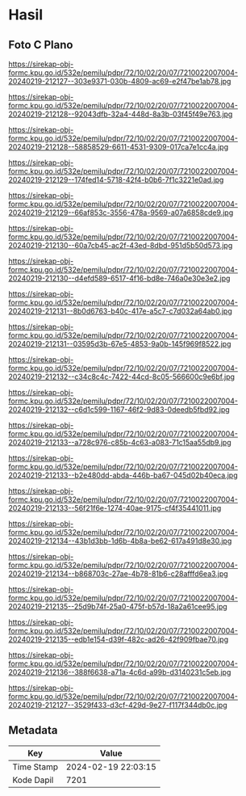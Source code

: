 # Hasil

## Foto C Plano

https://sirekap-obj-formc.kpu.go.id/532e/pemilu/pdpr/72/10/02/20/07/7210022007004-20240219-212127--303e9371-030b-4809-ac69-e2f47be1ab78.jpg

https://sirekap-obj-formc.kpu.go.id/532e/pemilu/pdpr/72/10/02/20/07/7210022007004-20240219-212128--92043dfb-32a4-448d-8a3b-03f45f49e763.jpg

https://sirekap-obj-formc.kpu.go.id/532e/pemilu/pdpr/72/10/02/20/07/7210022007004-20240219-212128--58858529-6611-4531-9309-017ca7e1cc4a.jpg

https://sirekap-obj-formc.kpu.go.id/532e/pemilu/pdpr/72/10/02/20/07/7210022007004-20240219-212129--174fed14-5718-42f4-b0b6-7f1c3221e0ad.jpg

https://sirekap-obj-formc.kpu.go.id/532e/pemilu/pdpr/72/10/02/20/07/7210022007004-20240219-212129--66af853c-3556-478a-9569-a07a6858cde9.jpg

https://sirekap-obj-formc.kpu.go.id/532e/pemilu/pdpr/72/10/02/20/07/7210022007004-20240219-212130--60a7cb45-ac2f-43ed-8dbd-951d5b50d573.jpg

https://sirekap-obj-formc.kpu.go.id/532e/pemilu/pdpr/72/10/02/20/07/7210022007004-20240219-212130--d4efd589-6517-4f16-bd8e-746a0e30e3e2.jpg

https://sirekap-obj-formc.kpu.go.id/532e/pemilu/pdpr/72/10/02/20/07/7210022007004-20240219-212131--8b0d6763-b40c-417e-a5c7-c7d032a64ab0.jpg

https://sirekap-obj-formc.kpu.go.id/532e/pemilu/pdpr/72/10/02/20/07/7210022007004-20240219-212131--03595d3b-67e5-4853-9a0b-145f969f8522.jpg

https://sirekap-obj-formc.kpu.go.id/532e/pemilu/pdpr/72/10/02/20/07/7210022007004-20240219-212132--c34c8c4c-7422-44cd-8c05-566600c9e6bf.jpg

https://sirekap-obj-formc.kpu.go.id/532e/pemilu/pdpr/72/10/02/20/07/7210022007004-20240219-212132--c6d1c599-1167-46f2-9d83-0deedb5fbd92.jpg

https://sirekap-obj-formc.kpu.go.id/532e/pemilu/pdpr/72/10/02/20/07/7210022007004-20240219-212133--a728c976-c85b-4c63-a083-71c15aa55db9.jpg

https://sirekap-obj-formc.kpu.go.id/532e/pemilu/pdpr/72/10/02/20/07/7210022007004-20240219-212133--b2e480dd-abda-446b-ba67-045d02b40eca.jpg

https://sirekap-obj-formc.kpu.go.id/532e/pemilu/pdpr/72/10/02/20/07/7210022007004-20240219-212133--56f21f6e-1274-40ae-9175-cf4f35441011.jpg

https://sirekap-obj-formc.kpu.go.id/532e/pemilu/pdpr/72/10/02/20/07/7210022007004-20240219-212134--43b1d3bb-1d6b-4b8a-be62-617a491d8e30.jpg

https://sirekap-obj-formc.kpu.go.id/532e/pemilu/pdpr/72/10/02/20/07/7210022007004-20240219-212134--b868703c-27ae-4b78-81b6-c28afffd6ea3.jpg

https://sirekap-obj-formc.kpu.go.id/532e/pemilu/pdpr/72/10/02/20/07/7210022007004-20240219-212135--25d9b74f-25a0-475f-b57d-18a2a61cee95.jpg

https://sirekap-obj-formc.kpu.go.id/532e/pemilu/pdpr/72/10/02/20/07/7210022007004-20240219-212135--edb1e154-d39f-482c-ad26-42f909fbae70.jpg

https://sirekap-obj-formc.kpu.go.id/532e/pemilu/pdpr/72/10/02/20/07/7210022007004-20240219-212136--388f6638-a71a-4c6d-a99b-d3140231c5eb.jpg

https://sirekap-obj-formc.kpu.go.id/532e/pemilu/pdpr/72/10/02/20/07/7210022007004-20240219-212127--3529f433-d3cf-429d-9e27-f117f344db0c.jpg


## Metadata

| Key        | Value               |
| ---------- | ------------------- |
| Time Stamp | 2024-02-19 22:03:15 |
| Kode Dapil | 7201                |



